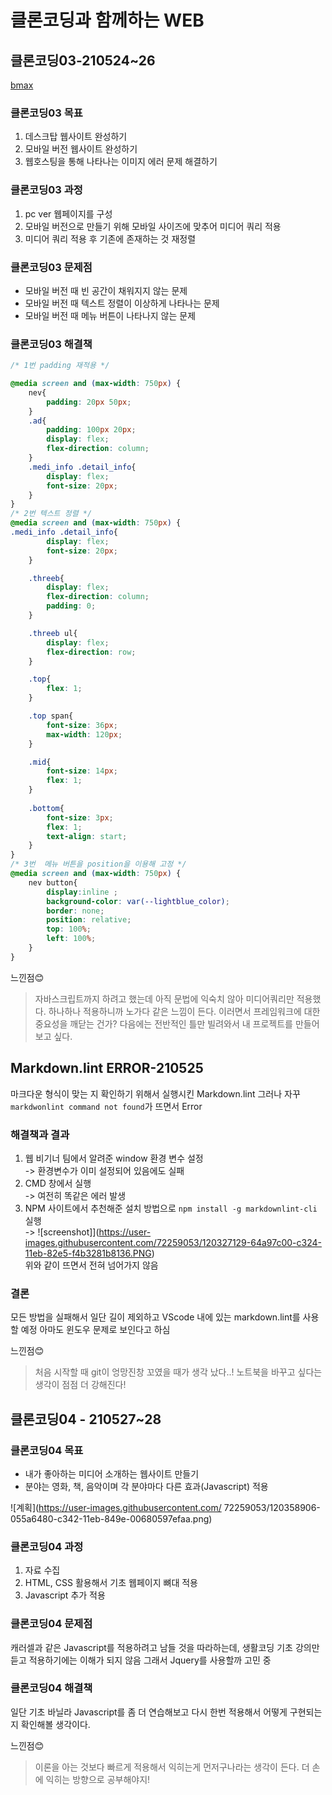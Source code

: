 # 클론코딩과 함께하는 WEB

## 클론코딩03-210524~26

[bmax](https://maybeluna.github.io/project01_clonecoding/bmax/bmax_index.html)

### 클론코딩03 목표

1. 데스크탑 웹사이트 완성하기
2. 모바일 버전 웹사이트 완성하기
3. 웹호스팅을 통해 나타나는 이미지 에러 문제 해결하기

### 클론코딩03 과정

1. pc ver 웹페이지를 구성
2. 모바일 버전으로 만들기 위해 모바일 사이즈에 맞추어 미디어 쿼리 적용
3. 미디어 쿼리 적용 후 기존에 존재하는 것 재정렬

### 클론코딩03 문제점

- 모바일 버전 때 빈 공간이 채워지지 않는 문제
- 모바일 버전 때 텍스트 정렬이 이상하게 나타나는 문제
- 모바일 버전 때 메뉴 버튼이 나타나지 않는 문제

### 클론코딩03 해결책

```css
/* 1번 padding 재적용 */

@media screen and (max-width: 750px) {
    nev{
        padding: 20px 50px;
    }
    .ad{
        padding: 100px 20px;
        display: flex;
        flex-direction: column;
    }
    .medi_info .detail_info{
        display: flex; 
        font-size: 20px;
    }
}
/* 2번 텍스트 정렬 */
@media screen and (max-width: 750px) {
.medi_info .detail_info{
        display: flex; 
        font-size: 20px;
    }

    .threeb{
        display: flex;
        flex-direction: column;
        padding: 0;
    }

    .threeb ul{
        display: flex;
        flex-direction: row;
    } 

    .top{
        flex: 1;
    }

    .top span{
        font-size: 36px;
        max-width: 120px;
    }

    .mid{
        font-size: 14px;
        flex: 1;
    }
    
    .bottom{
        font-size: 3px;
        flex: 1;
        text-align: start;
    }
}
/* 3번  메뉴 버튼을 position을 이용해 고정 */
@media screen and (max-width: 750px) {    
    nev button{
        display:inline ; 
        background-color: var(--lightblue_color);
        border: none;
        position: relative;
        top: 100%;
        left: 100%;
    }
}
```

느낀점😊  
> 자바스크립트까지 하려고 했는데 아직 문법에 익숙치 않아 미디어쿼리만 적용했다.
> 하나하나 적용하니까 노가다 같은 느낌이 든다.
> 이러면서 프레임워크에 대한 중요성을 깨닫는 건가?
> 다음에는 전반적인 틀만 빌려와서 내 프로젝트를 만들어보고 싶다.

## Markdown.lint ERROR-210525

마크다운 형식이 맞는 지 확인하기 위해서
실행시킨 Markdown.lint
그러나 자꾸 `markdwonlint command not found`가 뜨면서 Error

### 해결책과 결과

1. 웹 비기너 팀에서 알려준 window 환경 변수 설정  
-> 환경변수가 이미 설정되어 있음에도 실패  
2. CMD 창에서 실행  
-> 여전히 똑같은 에러 발생  
3. NPM 사이트에서 추천해준 설치 방법으로
`npm install -g markdownlint-cli` 실행  
-> ![screenshot]](https://user-images.githubusercontent.com/72259053/120327129-64a97c00-c324-11eb-82e5-f4b3281b8136.PNG)  
위와 같이 뜨면서 전혀 넘어가지 않음  

### 결론

모든 방법을 실패해서 일단 길이 제외하고
VScode 내에 있는 markdown.lint를 사용할 예정
아마도 윈도우 문제로 보인다고 하심  

느낀점😊  
> 처음 시작할 때 git이 엉망진창 꼬였을 때가 생각 났다..!
> 노트북을 바꾸고 싶다는 생각이 점점 더 강해진다!  

## 클론코딩04 - 210527~28

### 클론코딩04 목표

- 내가 좋아하는 미디어 소개하는 웹사이트 만들기
- 분야는 영화, 책, 음악이며 각 분야마다 다른 효과(Javascript) 적용

![계획](https://user-images.githubusercontent.com/
72259053/120358906-055a6480-c342-11eb-849e-00680597efaa.png)

### 클론코딩04 과정

1. 자료 수집
2. HTML, CSS 활용해서 기초 웹페이지 뼈대 적용
3. Javascript 추가 적용

### 클론코딩04 문제점

캐러셀과 같은 Javascript를 적용하려고 남들 것을 따라하는데,
생활코딩 기초 강의만 듣고 적용하기에는 이해가 되지 않음
그래서 Jquery를 사용할까 고민 중  

### 클론코딩04 해결책

일단 기초 바닐라 Javascript를 좀 더 연습해보고
다시 한번 적용해서 어떻게 구현되는 지 확인해볼 생각이다.  

느낀점😊  
> 이론을 아는 것보다 빠르게 적용해서 익히는게 먼저구나라는 생각이 든다.
> 더 손에 익히는 방향으로 공부해야지!  
